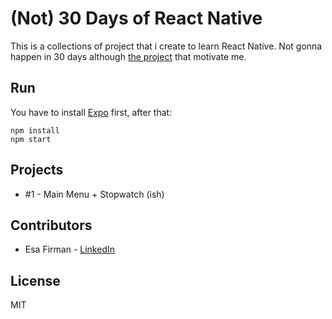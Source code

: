 # (Not) 30 Days of React Native

This is a collections of project that i create to learn React Native. Not gonna happen in 30 days although [the project](https://github.com/fangwei716/30-days-of-react-native) that motivate me.  

## Run

You have to install [Expo](http://expo.io/) first, after that: 

```
npm install
npm start
```

## Projects

- #1 - Main Menu + Stopwatch (ish)

## Contributors

- Esa Firman - [LinkedIn](https://www.linkedin.com/in/esa-firman-01b8096b/)

## License 

MIT